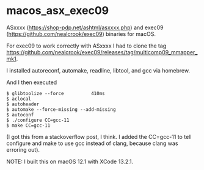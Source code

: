 # macos_asx_exec09

ASxxxx (https://shop-pdp.net/ashtml/asxxxx.php) and exec09 (https://github.com/nealcrook/exec09) binaries for macOS.

For exec09 to work correctly with ASxxxx I had to clone the tag https://github.com/nealcrook/exec09/releases/tag/multicomp09_mmapper_mk1.

I installed autoreconf, automake, readline, libtool, and gcc via homebrew.

And I then executed

```
$ glibtoolize --force          410ms
$ aclocal
$ autoheader
$ automake --force-missing --add-missing
$ autoconf
$ ./configure CC=gcc-11
$ make CC=gcc-11
```

(I got this from a stackoverflow post, I think. I added the CC=gcc-11 to tell configure and make to use gcc instead of clang, because clang was erroring out).

NOTE: I built this on macOS 12.1 with XCode 13.2.1.
